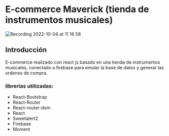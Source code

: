 # E-commerce Maverick (tienda de instrumentos musicales)

![Recording 2022-10-04 at 11 16 58](https://user-images.githubusercontent.com/105325211/193859228-f5dcbe9d-4690-4941-9847-46fc7e6eeaee.gif)

## Introducción

E-commerce realizado con react js basado en una tienda de instrumentos musicales, conectado a firebase para emular la base de datos y generar las ordenes de compra.

### librerias utilizadas:

- React-Bootstrap
- React-Router
- React-router-dom
- React
- Sweetalert2 
- Firebase
- Moment


